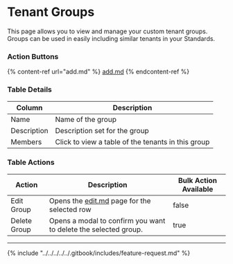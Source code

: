 # Tenant Groups

This page allows you to view and manage your custom tenant groups. Groups can be used in easily including similar tenants in your Standards.

### Action Buttons

{% content-ref url="add.md" %}
[add.md](add.md)
{% endcontent-ref %}

### Table Details

| Column      | Description                                         |
| ----------- | --------------------------------------------------- |
| Name        | Name of the group                                   |
| Description | Description set for the group                       |
| Members     |  Click to view a table of the tenants in this group |

### Table Actions

<table><thead><tr><th>Action</th><th>Description</th><th data-type="checkbox">Bulk Action Available</th></tr></thead><tbody><tr><td>Edit Group</td><td>Opens the <a data-mention href="edit.md">edit.md</a> page for the selected row</td><td>false</td></tr><tr><td>Delete Group</td><td>Opens a modal to confirm you want to delete the selected group.</td><td>true</td></tr></tbody></table>

***

{% include "../../../../../.gitbook/includes/feature-request.md" %}
